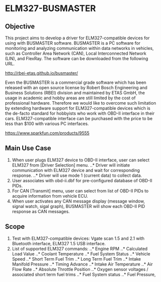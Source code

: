 # ELM327-BUSMASTER

## Objective

This project aims to develop a driver for ELM327-compatible devices for using with BUSMASTER software. BUSMASTER is a PC software for monitoring and analyzing communication within data networks in vehicles, such as Controller Area Network (CAN), Local Interconnected Network (LIN), and FlexRay. The software can be downloaded from the following URL.

http://rbei-etas.github.io/busmaster/

Even the BUSMASTER is a commercial grade software which has been released with an open source license by Robert Bosch Engineering and Business Solutions (RBEI) division and maintained by ETAS GmbH, the usage in academic and hobby areas are still limited by the cost of professional hardware. Therefore we would like to overcome such limitation by extending hardware support for ELM327-compatible devices which is the de-facto standard for hobbyists who work with OBD-II interface in their cars. ELM327-compatible interface can be purchased with the price to be less than $100 with various PC interfaces.

https://www.sparkfun.com/products/9555

## Main Use Case
1. When user plugs ELM327 device to OBD-II interface, user can select ELM327 from [Driver Selection] menu. 
..* Driver will initiate communication with ELM327 device and wait for corresponding response.
..* Driver will use mode 1 (current data) to collect data.
2. User associates with obd-ii.dbf for pre-configured database of OBD-II PIDs.
3. For CAN [Transmit] menu, user can select from list of OBD-II PIDs to acquire information from vehicle ECU.
4. When user activates any CAN message display (message window, signal watch, sigal graph), BUSMASTER will show each OBD-II PID response as CAN messages.

## Scope
1. Test with ELM327-compatible devices: Vgate scan 1.5 and 2.1 with Bluetooth interface, ELM327 1.5 USB interface.
2. List of supported ELM327 commands:
..* Engine RPM
..* Calculated Load Value
..* Coolant Temperature
..* Fuel System Status
..* Vehicle Speed
..* Short Term Fuel Trim
..* Long Term Fuel Trim
..* Intake Manifold Pressure
..* Timing Advance
..* Intake Air Temperature
..* Air Flow Rate
..* Absolute Throttle Position
..* Oxygen sensor voltages / associated short term fuel trims
..* Fuel System status
..* Fuel Pressure,
